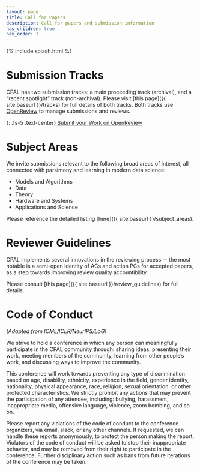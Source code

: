 ```yaml
---
layout: page
title: Call for Papers
description: Call for papers and submission information
has_children: true
nav_order: 3
---
```


{% include splash.html %}



# Submission Tracks

CPAL has two submission tracks: a main proceeding track (archival), and a
“recent spotlight” track (non-archival). Please visit [this page]({{
site.baseurl }}/tracks) for full details of both tracks. Both tracks use 
[OpenReview](https://openreview.net/group?id=CPAL.cc/2024/Conference) to manage
submissions and reviews.

{: .fs-5 .text-center}
[Submit your Work on OpenReview](https://openreview.net/group?id=CPAL.cc/2024/Conference)


# Subject Areas

We invite submissions relevant to the following broad areas of interest, all
connected with parsimony and learning in modern data science:
- Models and Algorithms 
- Data
- Theory
- Hardware and Systems
- Applications and Science

Please reference the detailed listing [here]({{ site.baseurl }}/subject_areas).




# Reviewer Guidelines

CPAL implements several innovations in the reviewing process -- the most
notable is a semi-open identity of ACs and action PCs for accepted papers, as a
step towards improving review quality accountibility. 

Please consult [this page]({{ site.baseurl }}/review_guidelines) for full
details.

# Code of Conduct
*(Adapted from ICML/ICLR/NeurIPS/LoG)*

We strive to hold a conference in which any person can meaningfully participate
in the CPAL community through: sharing ideas, presenting their work, meeting
members of the community, learning from other people’s work, and discussing
ways to improve the community. 

This conference will work towards preventing any type of discrimination based
on age, disability, ethnicity, experience in the field, gender identity,
nationality, physical appearance, race, religion, sexual orientation, or other
protected characteristics. We strictly prohibit any actions that may prevent
the participation of any attendee, including: bullying, harassment,
inappropriate media, offensive language, violence, zoom bombing, and so on.

Please report any violations of the code of conduct to the conference
organizers, via email, slack, or any other channels. If requested, we can
handle these reports anonymously, to protect the person making the report.
Violators of the code of conduct will be asked to stop their inappropriate
behavior, and may be removed from their right to participate in the conference.
Further disciplinary action such as bans from future iterations of the
conference may be taken.

